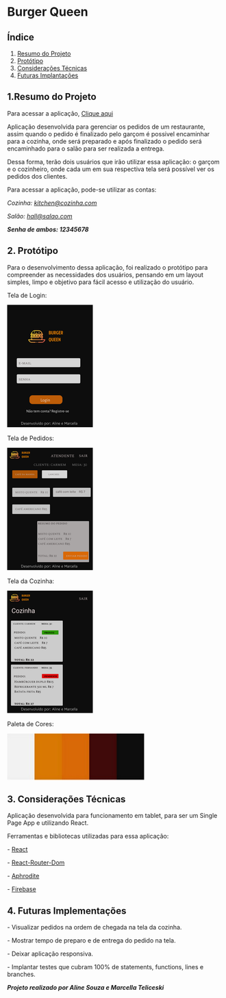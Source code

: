 # Burger Queen 

## Índice 

1. [Resumo do Projeto](#Resumo-do-Projeto)
2. [Protótipo](#Prototipo)
3. [Considerações Técnicas](#Considerações-Técnicas)
3. [Futuras Implantações](#Futuras-Implantações)


## 1.Resumo do Projeto

Para acessar a aplicação, [Clique aqui](https://lab-burger-queen-81337.web.app/)

 Aplicação desenvolvida para gerenciar os pedidos de um restaurante, assim quando o pedido é finalizado 
 pelo garçom é possivel encaminhar para a cozinha, onde será preparado e após finalizado o pedido será encaminhado
 para o salão para ser realizada a entrega.

 Dessa forma, terão dois usuários que irão utilizar essa aplicação: o garçom e o cozinheiro, onde cada um em sua 
 respectiva tela será possível ver os pedidos dos clientes.

 Para acessar a aplicação, pode-se utilizar as contas: 

*Cozinha: kitchen@cozinha.com*

*Salão: hall@salao.com*	

***Senha de ambos: 12345678***

## 2. Protótipo 

Para o desenvolvimento dessa aplicação, foi realizado o protótipo para compreender as necessidades dos usuários, pensando em um layout simples, limpo e objetivo para fácil acesso e utilização do usuário. 

Tela de Login: 

![Tela de login](https://github.com/Marcellita/SAP004-burger-queen-1/blob/create-readme/src/images/login.png)

Tela de Pedidos:

![Tela de pedidos](https://github.com/Marcellita/SAP004-burger-queen-1/blob/create-readme/src/images/menu.png)

Tela da Cozinha: 

![Tela da cozinha](https://github.com/Marcellita/SAP004-burger-queen-1/blob/create-readme/src/images/cozinha.png)

Paleta de Cores:

![Paleta de cores](https://github.com/Marcellita/SAP004-burger-queen-1/blob/create-readme/src/images/cores.jpeg)

## 3. Considerações Técnicas

Aplicação desenvolvida para funcionamento em tablet, para ser um Single Page App e utilizando React. 

Ferramentas e bibliotecas utilizadas para essa aplicação: 

\- [React](https://pt-br.reactjs.org/)

\- [React-Router-Dom](https://reactrouter.com/web/guides/quick-start)

\- [Aphrodite](https://github.com/Khan/aphrodite)

\- [Firebase](https://firebase.google.com/?hl=pt-br)


## 4. Futuras Implementações

\- Visualizar pedidos na ordem de chegada na tela da cozinha.

\- Mostrar tempo de preparo e de entrega do pedido na tela.

\- Deixar aplicação responsiva. 

\- Implantar testes que cubram 100% de statements, functions, lines e branches.



***Projeto realizado por Aline Souza e Marcella Teliceski***